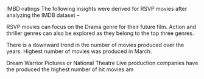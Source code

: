 IMBD-ratings
The following insights were derived for RSVP movies after analyzing the IMDB dataset –

RSVP movies can focus on the Drama genre for their future film. Action and thriller genres can also be explored as they belong to the top three genres.

There is a downward trend in the number of movies produced over the years. Highest number of movies was produced in March.

Dream Warrior Pictures or National Theatre Live production companies have the produced the highest number of hit movies am
